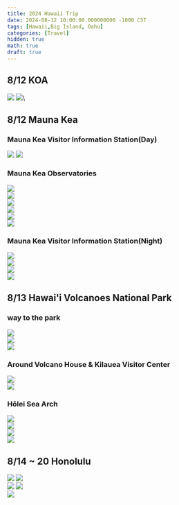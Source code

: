 ```yaml
---
title: 2024 Hawaii Trip
date: 2024-08-12 10:00:00.000000000 -1000 CST
tags: [Hawaii,Big Island, Oahu]
categories: [Travel]
hidden: true
math: true
draft: true
---
```


## 8/12 KOA
![](img/IMG_4417.jpeg)
![](img/IMG_4418.jpeg)\

## 8/12 Mauna Kea
### Mauna Kea Visitor Information Station(Day)
![](img/IMG_4442.jpeg)
![](img/IMG_4445.jpeg)

### Mauna Kea Observatories
![](img/IMG_4458.jpeg)\
![](img/IMG_4469.jpeg)\
![](img/IMG_4494.jpeg)\
![](img/IMG_4507.jpeg)\
![](img/IMG_4534.jpeg)\
![](img/IMG_4586.jpeg)

### Mauna Kea Visitor Information Station(Night)
![](img/IMG_4634.jpeg)\
![](img/IMG_4644.jpeg)\
![](img/IMG_4662.jpeg)\
![](img/IMG_4677.jpeg)

## 8/13 Hawai'i Volcanoes National Park
### way to the park
![](img/IMG_4703.jpeg)\
![](img/IMG_4721.jpeg)\
![](img/IMG_4724.jpeg)

### Around Volcano House & Kilauea Visitor Center
![](img/IMG_4766.jpeg)\
![](img/IMG_5001.jpeg)

### Hōlei Sea Arch
![](img/IMG_4798.jpeg)\
![](img/IMG_4807.jpeg)\
![](img/IMG_4853.jpeg)\
![](img/IMG_4966.jpeg)

## 8/14 ~ 20 Honolulu
![](img/IMG_5089.jpeg)
![](img/IMG_5099.jpeg)\
![](img/IMG_5125.jpeg)
![](img/IMG_5201.jpeg)\
![](img/IMG_5204.jpeg)